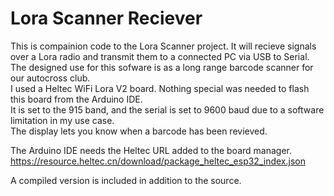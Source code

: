# Lora Scanner Reciever
This is compainion code to the Lora Scanner project. It will recieve signals over a Lora radio and transmit them to a connected PC via USB to Serial. The designed use for this sofware is as a long range barcode scanner for our autocross club.  
I used a Heltec WiFi Lora V2 board. Nothing special was needed to flash this board from the Arduino IDE.  
It is set to the 915 band, and the serial is set to 9600 baud due to a software limitation in my use case.  
The display lets you know when a barcode has been revieved.  
  
The Arduino IDE needs the Heltec URL added to the board manager. https://resource.heltec.cn/download/package_heltec_esp32_index.json  

A compiled version is included in addition to the source.